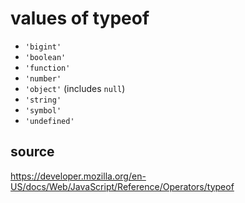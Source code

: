 # values of typeof

-   `'bigint'`
-   `'boolean'`
-   `'function'`
-   `'number'`
-   `'object'` (includes `null`)
-   `'string'`
-   `'symbol'`
-   `'undefined'`

## source

https://developer.mozilla.org/en-US/docs/Web/JavaScript/Reference/Operators/typeof
